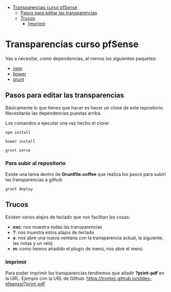 <!-- MDTOC maxdepth:6 firsth1:1 numbering:0 flatten:0 bullets:1 updateOnSave:1 -->

- [Transparencias curso pfSense](#transparencias-curso-pfsense)   
   - [Pasos para editar las transparencias](#pasos-para-editar-las-transparencias)   
   - [Trucos](#trucos)   
      - [Imprimir](#imprimir)   

<!-- /MDTOC -->
# Transparencias curso pfSense

Vas a necesitar, como dependencias, al menos los siguientes paquetes:
* [npm](https://www.npmjs.com/)
* [bower](https://bower.io/)
* [grunt](https://gruntjs.com/)


## Pasos para editar las transparencias
Básicamente lo que tienes que hacer es hacer un clone de este repositorio. Necesitarás las dependencias puestas arriba.

Los comandos a ejecutar una vez hecho el clone:

```
npm install

bower install

grunt serve
```

### Para subir al repositorio
Existe una tarea dentro de **Gruntfile.coffee** que realiza los pasos para subirl las transparencias a github

```
grunt deploy
```


## Trucos
Existen varios atajos de teclado que nos facilitan las cosas:
* **esc**: nos muestra todas las transparencias
* **?**: nos muestra estos atajos de teclado
* **s**: nos abre una nueva ventana con la transparencia actual, la siguiente, las notas y un reloj
* **m**: como hemos añadido el plugin de menú, nos abre el menú

### Imprimir
Para poder imprimir las transparencias tendremos que añadir **?print-pdf** en la URL. Ejemplo con la URL de  Github: https://irontec.github.io/slides-pfsense/?print-pdf
